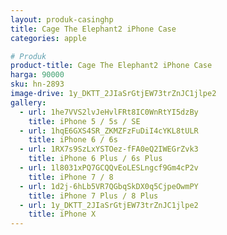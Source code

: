 ```yaml
---
layout: produk-casinghp
title: Cage The Elephant2 iPhone Case
categories: apple

# Produk
product-title: Cage The Elephant2 iPhone Case
harga: 90000
sku: hn-2893
image-drive: 1y_DKTT_2JIaSrGtjEW73trZnJC1jlpe2
gallery:
  - url: 1he7VVS2lvJeHvlFRt8IC0WnRtYI5dzBy
    title: iPhone 5 / 5s / SE
  - url: 1hqE6GXS4SR_ZKMZFzFuDiI4cYKL8tULR
    title: iPhone 6 / 6s
  - url: 1RX7s9SzLxYSTOez-fFA0eQ2IWEGrZvk3
    title: iPhone 6 Plus / 6s Plus
  - url: 1l8031xPQ7GCQQvEoLESLngcf9Gm4cP2v
    title: iPhone 7 / 8
  - url: 1d2j-6hLb5VR7QGbqSkDX0q5CjpeOwmPY
    title: iPhone 7 Plus / 8 Plus
  - url: 1y_DKTT_2JIaSrGtjEW73trZnJC1jlpe2
    title: iPhone X
---
```


